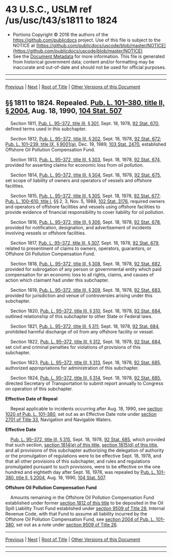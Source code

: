 ---
---

# 43 U.S.C., USLM ref /us/usc/t43/s1811 to 1824

* Portions Copyright © 2016 the authors of the https://github.com/publicdocs project.
  Use of this file is subject to the NOTICE at [https://github.com/publicdocs/uscode/blob/master/NOTICE](https://github.com/publicdocs/uscode/blob/master/NOTICE)
* See the [Document Metadata](././../../../../..//README.md) for more information.
  This file is generated from historical government data; content and/or formatting may be inaccurate and out-of-date and should not be used for official purposes.

----------
----------

[Previous](./../../../../..//us/usc/t43/ch36/schI/m__us_usc_t43_ch36_schI.md) | [Next](./../../../../..//us/usc/t43/ch36/schII/m__us_usc_t43_ch36_schII.md) | [Root of Title](./../../../../../) | [Other Versions of this Document](https://publicdocs.github.io/go/links?ns=uslm&ref=%2Fus%2Fusc%2Ft43%2Fs1811+to+1824)

## §§ 1811 to 1824. Repealed. [Pub. L. 101–380, title II, § 2004][/us/pl/101/380/s2004], Aug. 18, 1990, [104 Stat. 507][/us/stat/104/507]

    Section 1811, [Pub. L. 95–372, title III, § 301][/us/pl/95/372/s301], Sept. 18, 1978, [92 Stat. 670][/us/stat/92/670], defined terms used in this subchapter.

    Section 1812, [Pub. L. 95–372, title III, § 302][/us/pl/95/372/s302], Sept. 18, 1978, [92 Stat. 672][/us/stat/92/672]; [Pub. L. 101–239, title IX, § 9001(a)][/us/pl/101/239/s9001/a], Dec. 19, 1989, [103 Stat. 2470][/us/stat/103/2470], established Offshore Oil Pollution Compensation Fund.

    Section 1813, [Pub. L. 95–372, title III, § 303][/us/pl/95/372/s303], Sept. 18, 1978, [92 Stat. 674][/us/stat/92/674], provided for asserting claims for economic loss from oil pollution.

    Section 1814, [Pub. L. 95–372, title III, § 304][/us/pl/95/372/s304], Sept. 18, 1978, [92 Stat. 675][/us/stat/92/675], set scope of liability of owners and operators of vessels and offshore facilities.

    Section 1815, [Pub. L. 95–372, title III, § 305][/us/pl/95/372/s305], Sept. 18, 1978, [92 Stat. 677][/us/stat/92/677]; [Pub. L. 100–610, title I][/us/pl/100/610], §§ 2, 3, Nov. 5, 1988, [102 Stat. 3176][/us/stat/102/3176], required owners and operators of offshore facilities and vessels using offshore facilities to provide evidence of financial responsibility to cover liability for oil pollution.

    Section 1816, [Pub. L. 95–372, title III, § 306][/us/pl/95/372/s306], Sept. 18, 1978, [92 Stat. 678][/us/stat/92/678], provided for notification, designation, and advertisement of incidents involving vessels or offshore facilities.

    Section 1817, [Pub. L. 95–372, title III, § 307][/us/pl/95/372/s307], Sept. 18, 1978, [92 Stat. 679][/us/stat/92/679], related to presentment of claims to owners, operators, guarantors, or Offshore Oil Pollution Compensation Fund.

    Section 1818, [Pub. L. 95–372, title III, § 308][/us/pl/95/372/s308], Sept. 18, 1978, [92 Stat. 682][/us/stat/92/682], provided for subrogation of any person or governmental entity which paid compensation for an economic loss to all rights, claims, and causes of action which claimant had under this subchapter.

    Section 1819, [Pub. L. 95–372, title III, § 309][/us/pl/95/372/s309], Sept. 18, 1978, [92 Stat. 683][/us/stat/92/683], provided for jurisdiction and venue of controversies arising under this subchapter.

    Section 1820, [Pub. L. 95–372, title III, § 310][/us/pl/95/372/s310], Sept. 18, 1978, [92 Stat. 684][/us/stat/92/684], outlined relationship of this subchapter to other State or Federal laws.

    Section 1821, [Pub. L. 95–372, title III, § 311][/us/pl/95/372/s311], Sept. 18, 1978, [92 Stat. 684][/us/stat/92/684], prohibited harmful discharge of oil from any offshore facility or vessel.

    Section 1822, [Pub. L. 95–372, title III, § 312][/us/pl/95/372/s312], Sept. 18, 1978, [92 Stat. 684][/us/stat/92/684], set civil and criminal penalties for violations of provisions of this subchapter.

    Section 1823, [Pub. L. 95–372, title III, § 313][/us/pl/95/372/s313], Sept. 18, 1978, [92 Stat. 685][/us/stat/92/685], authorized appropriations for administration of this subchapter.

    Section 1824, [Pub. L. 95–372, title III, § 314][/us/pl/95/372/s314], Sept. 18, 1978, [92 Stat. 685][/us/stat/92/685], directed Secretary of Transportation to submit report annually to Congress on operation of this subchapter.

 __Effective Date of Repeal__ 

    Repeal applicable to incidents occurring after Aug. 18, 1990, see [section 1020 of Pub. L. 101–380][/us/pl/101/380/s1020], set out as an Effective Date note under [section 2701 of Title 33][/us/usc/t33/s2701], Navigation and Navigable Waters.

 __Effective Date__ 

    [Pub. L. 95–372, title III, § 315][/us/pl/95/372/s315], Sept. 18, 1978, [92 Stat. 685][/us/stat/92/685], which provided that such section, [section 1814(e) of this title][/us/usc/t43/s1814/e], [section 1815(d) of this title][/us/usc/t43/s1815/d], and all provisions of this subchapter authorizing the delegation of authority or the promulgation of regulations were to be effective Sept. 18, 1978, and that all other provisions of this subchapter, and rules and regulations promulgated pursuant to such provisions, were to be effective on the one hundred and eightieth day after Sept. 18, 1978, was repealed by [Pub. L. 101–380, title II, § 2004][/us/pl/101/380/s2004], Aug. 18, 1990, [104 Stat. 507][/us/stat/104/507].

 __Offshore Oil Pollution Compensation Fund__ 

    Amounts remaining in the Offshore Oil Pollution Compensation Fund established under former [section 1812 of this title][/us/usc/t43/s1812] to be deposited in the Oil Spill Liability Trust Fund established under [section 9509 of Title 26][/us/usc/t26/s9509], Internal Revenue Code, with that Fund to assume all liability incurred by the Offshore Oil Pollution Compensation Fund, see [section 2004 of Pub. L. 101–380][/us/pl/101/380/s2004], set out as a note under [section 9509 of Title 26][/us/usc/t26/s9509].

----------

[Previous](./../../../../..//us/usc/t43/ch36/schI/m__us_usc_t43_ch36_schI.md) | [Next](./../../../../..//us/usc/t43/ch36/schII/m__us_usc_t43_ch36_schII.md) | [Root of Title](./../../../../../) | [Other Versions of this Document](https://publicdocs.github.io/go/links?ns=uslm&ref=%2Fus%2Fusc%2Ft43%2Fs1811+to+1824)

----------
----------

[/us/pl/101/380/s2004]: https://publicdocs.github.io/go/links?ns=uslm&ref=%2Fus%2Fpl%2F101%2F380%2Fs2004
[/us/stat/104/507]: https://publicdocs.github.io/go/links?ns=uslm&ref=%2Fus%2Fstat%2F104%2F507
[/us/pl/95/372/s301]: https://publicdocs.github.io/go/links?ns=uslm&ref=%2Fus%2Fpl%2F95%2F372%2Fs301
[/us/stat/92/670]: https://publicdocs.github.io/go/links?ns=uslm&ref=%2Fus%2Fstat%2F92%2F670
[/us/pl/95/372/s302]: https://publicdocs.github.io/go/links?ns=uslm&ref=%2Fus%2Fpl%2F95%2F372%2Fs302
[/us/stat/92/672]: https://publicdocs.github.io/go/links?ns=uslm&ref=%2Fus%2Fstat%2F92%2F672
[/us/pl/101/239/s9001/a]: https://publicdocs.github.io/go/links?ns=uslm&ref=%2Fus%2Fpl%2F101%2F239%2Fs9001%2Fa
[/us/stat/103/2470]: https://publicdocs.github.io/go/links?ns=uslm&ref=%2Fus%2Fstat%2F103%2F2470
[/us/pl/95/372/s303]: https://publicdocs.github.io/go/links?ns=uslm&ref=%2Fus%2Fpl%2F95%2F372%2Fs303
[/us/stat/92/674]: https://publicdocs.github.io/go/links?ns=uslm&ref=%2Fus%2Fstat%2F92%2F674
[/us/pl/95/372/s304]: https://publicdocs.github.io/go/links?ns=uslm&ref=%2Fus%2Fpl%2F95%2F372%2Fs304
[/us/stat/92/675]: https://publicdocs.github.io/go/links?ns=uslm&ref=%2Fus%2Fstat%2F92%2F675
[/us/pl/95/372/s305]: https://publicdocs.github.io/go/links?ns=uslm&ref=%2Fus%2Fpl%2F95%2F372%2Fs305
[/us/stat/92/677]: https://publicdocs.github.io/go/links?ns=uslm&ref=%2Fus%2Fstat%2F92%2F677
[/us/pl/100/610]: https://publicdocs.github.io/go/links?ns=uslm&ref=%2Fus%2Fpl%2F100%2F610
[/us/stat/102/3176]: https://publicdocs.github.io/go/links?ns=uslm&ref=%2Fus%2Fstat%2F102%2F3176
[/us/pl/95/372/s306]: https://publicdocs.github.io/go/links?ns=uslm&ref=%2Fus%2Fpl%2F95%2F372%2Fs306
[/us/stat/92/678]: https://publicdocs.github.io/go/links?ns=uslm&ref=%2Fus%2Fstat%2F92%2F678
[/us/pl/95/372/s307]: https://publicdocs.github.io/go/links?ns=uslm&ref=%2Fus%2Fpl%2F95%2F372%2Fs307
[/us/stat/92/679]: https://publicdocs.github.io/go/links?ns=uslm&ref=%2Fus%2Fstat%2F92%2F679
[/us/pl/95/372/s308]: https://publicdocs.github.io/go/links?ns=uslm&ref=%2Fus%2Fpl%2F95%2F372%2Fs308
[/us/stat/92/682]: https://publicdocs.github.io/go/links?ns=uslm&ref=%2Fus%2Fstat%2F92%2F682
[/us/pl/95/372/s309]: https://publicdocs.github.io/go/links?ns=uslm&ref=%2Fus%2Fpl%2F95%2F372%2Fs309
[/us/stat/92/683]: https://publicdocs.github.io/go/links?ns=uslm&ref=%2Fus%2Fstat%2F92%2F683
[/us/pl/95/372/s310]: https://publicdocs.github.io/go/links?ns=uslm&ref=%2Fus%2Fpl%2F95%2F372%2Fs310
[/us/stat/92/684]: https://publicdocs.github.io/go/links?ns=uslm&ref=%2Fus%2Fstat%2F92%2F684
[/us/pl/95/372/s311]: https://publicdocs.github.io/go/links?ns=uslm&ref=%2Fus%2Fpl%2F95%2F372%2Fs311
[/us/stat/92/684]: https://publicdocs.github.io/go/links?ns=uslm&ref=%2Fus%2Fstat%2F92%2F684
[/us/pl/95/372/s312]: https://publicdocs.github.io/go/links?ns=uslm&ref=%2Fus%2Fpl%2F95%2F372%2Fs312
[/us/stat/92/684]: https://publicdocs.github.io/go/links?ns=uslm&ref=%2Fus%2Fstat%2F92%2F684
[/us/pl/95/372/s313]: https://publicdocs.github.io/go/links?ns=uslm&ref=%2Fus%2Fpl%2F95%2F372%2Fs313
[/us/stat/92/685]: https://publicdocs.github.io/go/links?ns=uslm&ref=%2Fus%2Fstat%2F92%2F685
[/us/pl/95/372/s314]: https://publicdocs.github.io/go/links?ns=uslm&ref=%2Fus%2Fpl%2F95%2F372%2Fs314
[/us/stat/92/685]: https://publicdocs.github.io/go/links?ns=uslm&ref=%2Fus%2Fstat%2F92%2F685
[/us/pl/101/380/s1020]: https://publicdocs.github.io/go/links?ns=uslm&ref=%2Fus%2Fpl%2F101%2F380%2Fs1020
[/us/usc/t33/s2701]: https://publicdocs.github.io/go/links?ns=uslm&ref=%2Fus%2Fusc%2Ft33%2Fs2701
[/us/pl/95/372/s315]: https://publicdocs.github.io/go/links?ns=uslm&ref=%2Fus%2Fpl%2F95%2F372%2Fs315
[/us/stat/92/685]: https://publicdocs.github.io/go/links?ns=uslm&ref=%2Fus%2Fstat%2F92%2F685
[/us/usc/t43/s1814/e]: https://publicdocs.github.io/go/links?ns=uslm&ref=%2Fus%2Fusc%2Ft43%2Fs1814%2Fe
[/us/usc/t43/s1815/d]: https://publicdocs.github.io/go/links?ns=uslm&ref=%2Fus%2Fusc%2Ft43%2Fs1815%2Fd
[/us/pl/101/380/s2004]: https://publicdocs.github.io/go/links?ns=uslm&ref=%2Fus%2Fpl%2F101%2F380%2Fs2004
[/us/stat/104/507]: https://publicdocs.github.io/go/links?ns=uslm&ref=%2Fus%2Fstat%2F104%2F507
[/us/usc/t43/s1812]: https://publicdocs.github.io/go/links?ns=uslm&ref=%2Fus%2Fusc%2Ft43%2Fs1812
[/us/usc/t26/s9509]: https://publicdocs.github.io/go/links?ns=uslm&ref=%2Fus%2Fusc%2Ft26%2Fs9509
[/us/pl/101/380/s2004]: https://publicdocs.github.io/go/links?ns=uslm&ref=%2Fus%2Fpl%2F101%2F380%2Fs2004
[/us/usc/t26/s9509]: https://publicdocs.github.io/go/links?ns=uslm&ref=%2Fus%2Fusc%2Ft26%2Fs9509


